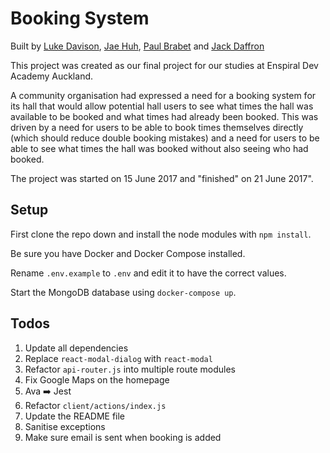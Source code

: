 # Booking System

Built by [Luke Davison](https://github.com/luke-davison), [Jae Huh](https://github.com/Jae-Huh), [Paul Brabet](https://github.com/paul-brabet) and [Jack Daffron](https://github.com/daffron)

This project was created as our final project for our studies at Enspiral Dev Academy Auckland.

A community organisation had expressed a need for a booking system for its hall that would allow potential hall users to see what times the hall was available to be booked and what times had already been booked.  This was driven by a need for users to be able to book times themselves directly (which should reduce double booking mistakes) and a need for users to be able to see what times the hall was booked without also seeing who had booked.

The project was started on 15 June 2017 and "finished" on 21 June 2017".

## Setup

First clone the repo down and install the node modules with `npm install`.

Be sure you have Docker and Docker Compose installed.

Rename `.env.example` to `.env` and edit it to have the correct values.

Start the MongoDB database using `docker-compose up`.

## Todos

1. Update all dependencies
1. Replace `react-modal-dialog` with `react-modal`
1. Refactor `api-router.js` into multiple route modules
1. Fix Google Maps on the homepage
1. Ava :arrow_right: Jest
1. Refactor `client/actions/index.js`
1. Update the README file
1. Sanitise exceptions
1. Make sure email is sent when booking is added
